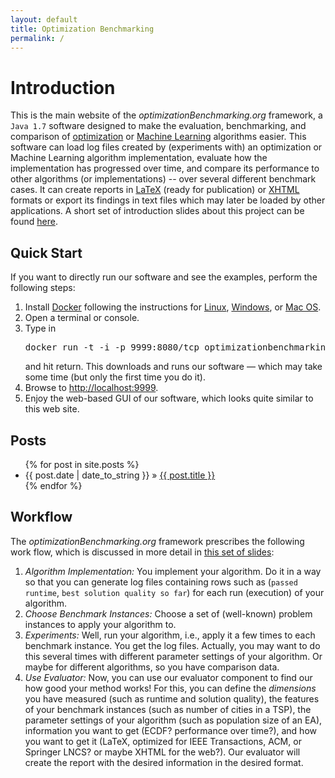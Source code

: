 ```yaml
---
layout: default
title: Optimization Benchmarking
permalink: /
---
```


# Introduction
This is the main website of the *optimizationBenchmarking.org* framework, a `Java 1.7` software designed to make the evaluation, benchmarking, and comparison of [optimization](http://en.wikipedia.org/wiki/Mathematical_optimization) or [Machine Learning](http://en.wikipedia.org/wiki/Machine_learning) algorithms easier. This software  can load log files created by (experiments with) an optimization or Machine Learning algorithm implementation, evaluate how the implementation has progressed over time, and compare its performance to other algorithms (or implementations) -- over several different benchmark cases. It can create reports in [LaTeX](http://en.wikipedia.org/wiki/LaTeX) (ready for publication) or [XHTML](http://en.wikipedia.org/wiki/XHTML) formats or export its findings in text files which may later be loaded by other applications. A short set of introduction slides about this project can be found <a href="{{ site.baseurl }}/introSlides.html">here</a>.

## Quick Start
If you want to directly run our software and see the examples, perform the following steps:
<ol>
<li>Install <a href="http://www.docker.com">Docker</a> following the instructions for <a href="https://docs.docker.com/linux/step_one/">Linux</a>, <a href="https://docs.docker.com/windows/step_one/">Windows</a>, or <a href="https://docs.docker.com/mac/step_one/">Mac OS</a>.</li>
<li>Open a terminal or console.</li>
<li>Type in <pre>docker run -t -i -p 9999:8080/tcp optimizationbenchmarking/evaluator-gui</pre> and hit return. This downloads and runs our software &mdash; which may take some time (but only the first time you do it).</li>
<li>Browse to <a href="http://localhost:9999">http://localhost:9999</a>.</li>
<li>Enjoy the web-based GUI of our software, which looks quite similar to this web site.</li>
</ol>

## Posts
<ul class="posts">
{% for post in site.posts %}
<li><span>{{ post.date | date_to_string }}</span> &raquo; <a href="{{ site.baseurl }}{{ post.url }}">{{ post.title }}</a></li>
{% endfor %}
</ul>

## Workflow
The *optimizationBenchmarking.org* framework prescribes the following work flow, which is discussed
in more detail in [this set of slides](https://circleci.com/api/v1/project/optimizationBenchmarking/documentation-intro-slides/latest/artifacts/0/$CIRCLE_ARTIFACTS/intro-slides.pdf?branch=master):

1. *Algorithm Implementation:* You implement your algorithm. Do it in a way so that you can generate log files containing rows such as (`passed runtime`, `best solution quality so far`) for each run (execution) of your algorithm.
2. *Choose Benchmark Instances:* Choose a set of (well-known) problem instances to apply your algorithm to.
3. *Experiments:* Well, run your algorithm, i.e., apply it a few times to each benchmark instance. You get the log files. Actually, you may want to do this several times with different parameter settings of your algorithm. Or maybe for different algorithms, so you have comparison data.
4. *Use Evaluator:* Now, you can use our evaluator component to find our how good your method works! For this, you can define the *dimensions* you have measured (such as runtime and solution quality), the features of your benchmark instances (such as number of cities in a TSP), the parameter settings  of your algorithm (such as population size of an EA), information you want to get (ECDF? performance over time?), and how you want to get it (LaTeX, optimized for IEEE Transactions, ACM, or Springer LNCS? or maybe XHTML for the web?). Our evaluator will create the report with the desired information in the desired format.